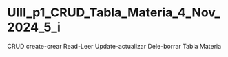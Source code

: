 # UIII_p1_CRUD_Tabla_Materia_4_Nov_2024_5_i
CRUD create-crear Read-Leer Update-actualizar Dele-borrar Tabla Materia

